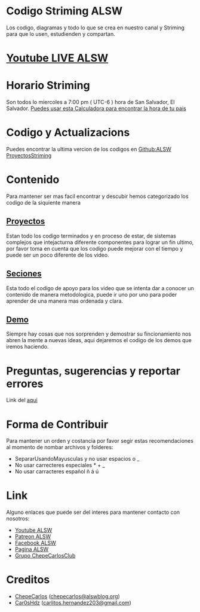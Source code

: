 # Codigo Striming ALSW

Los codigo, diagramas y todo lo que se crea en nuestro canal y Striming para que lo usen, estudienden y compartan.

# [Youtube LIVE ALSW](https://www.youtube.com/c/AlswNet/live)

# Horario Striming 

Son todos lo miercoles a 7:00 pm ( UTC-6 ) hora de San Salvador, El Salvador. 
[Puedes usar esta Calculadora para encontrar la hora de tu pais](http://www.gestioip.net/cgi-bin/time_difference_calculator.cgi)


# Codigo y Actualizacions

Puedes encontrar la ultima vercion de los codigos en [Github:ALSW ProyectosStriming](https://github.com/alswnet/ProyectoStreaming)

# Contenido

Para mantener ser mas facil encontrar y descubir hemos categorizado los codigo de la siquiente manera

## [Proyectos](https://github.com/alswnet/ProyectoStreaming/tree/master/Proyectos)

Estan todo los codigo terminados y en proceso de estar, de sistemas complejos que intejacturna diferente componentes para lograr un fin ultimo, por favor toma en cuenta que los codigo puede mejorar con el tiempo y puede ser un poco diferente de los video.

## [Seciones](https://github.com/alswnet/ProyectoStreaming/tree/master/Seciones)

Esta todo el codigo de apoyo para los video que se intenta dar a conocer un contenido de manera metodologica, puede ir uno por uno para poder aprender de una manera mas ordenada y clara.

## [Demo](https://github.com/alswnet/ProyectoStreaming/tree/master/Demos)

Siempre hay cosas que nos sorprenden y demostrar su fincionamiento nos abren la mente a nuevas ideas, aqui dejaremos el codigo de los demos que iremos haciendo.

# Preguntas, sugerencias y reportar errores

Link del [aqui](https://github.com/alswnet/ProyectoStreaming/issues)




# Forma de Contribuir

Para mantener un orden y costancia por favor segir estas recomendaciones al momento de nombar archivos y folderes:

* SepararUsandoMayusculas y no usar espacios o _
* No usar carrecteres especiales * + _ 
* No usar carracteres español ñ á ú 

# Link

Alguno enlaces que puede ser del interes para mantener contacto con nosotros:

* [Youtube ALSW](http://youtube.com/alswnet)
* [Patreon ALSW](http://patreon.com/alswnet)
* [Facebook ALSW](http://facebook.com/alswnet)
* [Pagina ALSW](http://alsw.net)
* [Grupo ChepeCarlosClub](http://www.facebook.com/groups/chepecarlosclub/)

# Creditos

* [ChepeCarlos](https://github.com/chepecarlos) (chepecarlos@alswblog.org)
* [Car0sHdz](https://github.com/carl0shdz) (carlitos.hernandez203@gmail.com)
